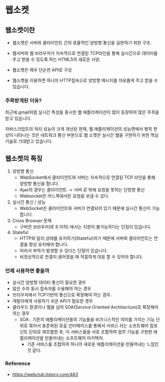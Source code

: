 # 웹소켓

## 웹소켓이란

* 웹소켓은 서버와 클라이언트 간의 효율적인 양방향 통신을 실현하기 위한 구조.

* 웹서버와 웹 브라우저가 지속적으로 연결된 TCP라인을 통해 실시간으로 데이터를 주고 받을 수 있도록 하는 HTML5의 새로운 사양.

* 웹소켓은 매우 단순한 API로 구성
* 웹소켓을 이용하면 하나의 HTTP접속으로 양방향 메시지를 자유롭게 주고 받을 수 있습니다.



### 주목받게된 이유?

최근에 gmail처럼 실시간 특성을 중시한 웹 애플리케이션이 많이 등장하여 많은 주목을 받고 있습니다.

자바스크립트의 처리 성능이 크게 개선된 현재, 웹 애플리케이션의 성능면에서 병목 현상이 나타나는 것은 네트워크 통신 부분으로 웹 소켓은 실시간 웹을 구현하기 위한 핵심 기술로 기대받고 있습니다.



## 웹소켓의 특징

1. 양방향 통신
   * WebSocket에서 클라이언트와 서버는 지속적으로 연결된 TCP 라인을 통해 양방향 통신을 합니다.
   * Ajax의 경우는 클라이언트 -> 서버 로 밖에 요청을 못하는 단방향 통신
   * Websocket은 어느쪽에서든 요청을 보낼 수 있다.
2. 실시간 통신 / 성능
   * WebSocket은 클라이언트와 서버가 연결되어 있기 때문에 실시간 통신이 가능합니다.
3. Cross Browser 문제
   * 구버전 브라우저(IE 8 이하) 에서는 지원이 불가능하다는 단점이 있습니다.
4. Stateful
   * HTTP와 달리 상태를 유지하기(Stateful)하기 때문에 서버와 클라이언트는 연결을 항상 유지해야 합니다.
   * 따라서 부하가 발생할 수 있다는 단점이 있습니다.
   * 비정상적으로 연결이 끊어졌을 때 적절하게 대응 할 수 있어야 합니다. 



### 언제 사용하면 좋을까

* 실시간 양방향 데이터 통신이 필요한 경우
* 많은 수의 동시 접속자를 수용해야 하는 경우
* 브라우저에서 TCP기반의 통신으로 확장해야 하는 경우.
* 개발자에게 사용하기 쉬운 API가 필요한 경우
* 클라우드 환경이나 웹을 넘어 SOA(Service Oriented Architecture)로 확장해야 하는 경우
  * SOA : 기존의 애플리케이션들의 기능들을 비즈니스적인 의미를 가지는 기능 단위로 묶어서 표준화된 호출 인터페이스를 통해서 서비스 라는 소프트웨어 컴포넌트 단위로 재조합한 후, 이 서비스들을 서로 조합하여 업무 기능을 구현한 애필리케이션을 만들어내는 소프트웨어 아키텍처.
    * 기존 서비스를 조합하여 하나의 새로운 애플리케이션을 만들어내는 느낌인것 같다. 

### Reference

* https://webclub.tistory.com/463

